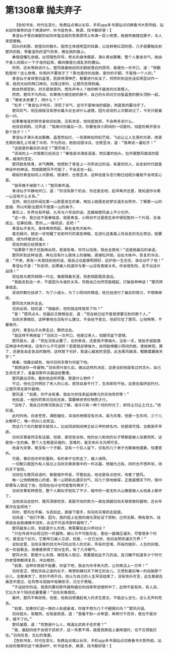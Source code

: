 # 第1308章 抛夫弃子
        【告知书友，时代在变化，免费站点难以长存，手机app多书源站点切换看书大势所趋，站长给你推荐的这个换源APP，听书音色多、换源、找书都好使！】
       青音仙子雪白细腻的如同羊脂玉般的秀美颈项上布满一层小疙瘩，她居然被搂住脖子，与人亲密接触。
       回头的刹那，她莹白的额头，挺而立体感明显的琼鼻，以及鲜艳红润的唇，几乎就要触及到楚风的脸，带着温热的湿气吹来，拂在她的面上。
       秦珞音瞳孔收缩，出现银色符号，修长的身体绷紧，满头青丝飘舞，整个人散发杀气，她由不食人间烟火一下子凌厉起来，瞬间像是化成乱世的魔仙。
       然而，还未等她说什么，楚风搂着她如同天鹅般雪白的颈项，直接先一步开口，道：“想翻脸是吧？这么绝情，你真的不要孩子了？那也是你的血脉，是你的子嗣，不是我一个人的。”
       青音仙子身体雪白晶莹，肌肤喷薄神芒，都要进行反击了，然而听到这些话后明显动作一滞，她目光如同两口神剑，扫落过来时，让楚风觉得刺痛。
       她自然感受到，对方是故意的，想先声夺人？她的眸子越发的光束慑人。
       然而，楚风不为所动，右臂用力搂住她的脖子，自己的头同对方白皙晶莹的额头顶到一起，道：“都老夫老妻了，闹什么？！”
       “松手！”青音仙子呵斥，浮现了杀气，这可不是单纯的威胁，而是真的要动手了。
       楚风叹气，他压根就没有想长篇大论去讲什么道理，因为该说的上次都说过了，今天只是最后一问。
       如果秦珞音的转世身依旧如故，没有改变，他彻底放弃，不会再多说什么。
       他双目炯炯，沉声道：“我再问你最后一次，你要舍弃小阴间的一切是吗，彻底的离开我与那个孩子？！”
       青音仙子满头发丝飘舞，晶莹而灿烂，一双美眸如同虹芒般，飞出让让人生畏的光束，绝美无暇的面孔上写满了冷冽，不为所动，她依旧很冷淡，也很坚决，道：“我再说一遍松手！”
       “这就是你最后的决定？”楚风恼了。
       “该说的上一次我都已经说过！”秦珞音冷漠低语道，而后霍的抬头，拉开跟楚风面庞的距离，越发的坚定。
       楚风脸色铁青，杀气腾腾，他想到了青音上一次所说过的话，有喜欢的人，在史前时代就是神话中的神话，而她跟楚风不可能了，不会走在一起。
       眼前的青音如同上次那般，很漠然，也很坚决，这种态度与言行都已经昭示着她不会改变心意。
       “我早晚干掉那个人！”楚风寒声道。
       青诗仙子平静地开口，道：“你没有那个机会，你还是走吧，趁早离开这里，我知道你与第一山没有什么关系。”
       显然，她已经听闻在第一山那里发生的事，再加上她是史前梦古道天女转世，了解第一山的底细，所以判断出楚风不是第一山的弟子。
       事实上，外界也有怀疑，九号与六号说的话，瓦解掉楚风身上不少光环。
       “这一世，我已经不是秦珞音，我是青音，小阴间不过是我生命中很短暂的一个片段，沧海成尘，往事如烟。愿你……一路坦途，走吧！”
       青音仙子发光，身体离体而起，悬在金色大帐中。
       毫无疑问，她这一世觉醒了史前时代的某些神能，在进化这条路上将会走的无比悠远，她要超脱，成为终极进化者。
       现在的她已经很强大！
       “如果那个孩子还能再出现，若是有难，你可以找我，我会去救他！”这是她最后的承诺。
       楚风听到这种话语，再也没有什么肢体上的接触，直接松开她，站在大帐中，恢复的冷淡，道：“不用，真有一天我找到他的话，我自己也能够照顾好，庇护他一生无忧，谁也动不了他！”
       青音仙子道：“你走吧，如果被人知道你与第一山没有直接关系，你会很危险，走不出这片战场！”
       现在她与楚风相隔一尺远，像是隔着天涯，宛若相距极其遥远。
       “我能走到这一步，不是因为与谁的关系，凭我自己也终究能崛起，打破各种神话！”楚风转身就走。
       该说的都已经讲了，为了小道士，为了小阴间的情谊，他已经进行了最后的努力，不想再继续。
       楚风向大帐外走去。
       羽尚出现，轻叹道：“很曲折，但你就这样放弃了吗？”
       “是！”楚风点头，但最后又微微驻足，道：“现在她已经不是我想要见到的那个人。”
       羽尚天尊微叹，这种事他也没有什么建议，不会给予意见，但却拦住了楚风，让他稍等，不要离开。
       这时，青音仙子从旁走过，飘然远去。
       “就这样不再挽留？”羽尚又一次开口，他是过来人，怕楚风留下遗憾。
       楚风摇头，道：“现在没有必要了，总的来说，还是我不够强大，当有一天，我抬手就能镇压神话中的神话，还有什么不可逆转？若是我足够强大，自然能唤醒小阴间的她，使她再现。算了，还是各自走各自的路吧，这样放下也好，我道心越发的坚固，此去乘风破浪，鲲鹏展翼破天宇！”
       接着，他露出疑色，询问羽尚天尊为何留下他。
       “我想送你一件器物。”羽尚思忖良久后，做出这样的决定，这是当初他就有过的念头，自己生命无多了，准备将那件古器送给曹德。
       楚风露出讶色，看到他这样郑重，那是什么物件？
       不过，他也立时明白了老人的心态，感觉自身不行了，生命即将干枯，这是在临终前托付，让楚风带走那件器物。
       楚风道：“前辈，你不会有事，我会为你找来延续寿元的天地奇药等！”
       他知道，一般的药草对羽尚无效，需要稀世奇珍物质才行。
       “没用了，我自己的情况我自己了解，或许只有一两个月的时光了，即将尘归尘土归土。”他叹道。
       此时的他，白发苍苍，满脸皱纹，浑浊的老眼没有光泽，虽为天尊，但是一生坎坷，三个儿女都早亡，唯一的孙儿也死去。
       而这几个后代都曾天赋惊人，比如闯进阳间神王前三甲的排名内，但是很可惜，全都英年早逝。
       羽尚天尊虽然没有证据，但是，直觉告诉他，他的女儿和他的长子等都是被人加害而死，这是他一生的痛，整个人生都是灰暗的，苦难的，毫无快乐与光明可言。
       他身为天尊，竟没有一个子嗣，没有一个后人留下，仅有的几个弟子也都被他遣散，怕遭意外。
       可是，事后他亦听到噩耗，有的弟子也死去了，被人抹除。
       一切都只是因为有人惦记上羽尚天尊家族中的一件古器，想据为己有，同时也不想声张，闹的天下皆知。
       羽尚在与楚风说话时，都是暗中传音，尽管如此，他还是有点担忧，怕害了楚风。
       唯一让他稍微放心的是，第一山刚斩出通天剑气，将几个禁地凿穿，正是威慑天下时，暗中即便有人锁定了他，但现在估计也可能暂时离开了。
       羽尚天尊有种感觉，整个人都似乎轻松了不少，暗中的一座无形大山像是被人从他身上移开了。
       当他说出这些时，楚风深感吃惊，某股可怕的势力一直在觊觎羽尚天尊家族的器物，还长年累月在监视他？
       同时，楚风也不解，与其如此，直接下狠手，将羽尚天尊抓走就是。
       羽尚道：“他们不敢，因为，我的祖上在我的魂光深处设下禁制，已然无解，稍有意外，线索就会自我魂魄中消失，永远不可追寻那件器物了。”
       楚风越发心惊，到底是什么东西，竟需要如此兴师动众？
       “只在传说中出现过的一件器物，被认为不可能存在，曾经一器镇压诸天，尽管很多个时代，甚至这个纪元，它都早已被人忘却，但是，一旦它出世，依旧会照亮诸天万界！”
       说到这里，羽尚天尊的目光中闪烁出惊人的光彩，所有的苦难，所有的挫折，人生的灰暗，这一刻皆散去，他像是获得了部分生机，有了几许朝气。
       楚风大惊，那是什么东西，难怪有人惦记，真要是如此不凡的话，连沉睡不知道多少个时代的老怪物都得复苏，冲出棺材。
       “前辈，这种东西我不能要，你留下吧，我会为你寻来大药，让你再活上一万年！”
       羽尚苦涩，想到天纵之姿的长子，再想到横扫天下神王的女儿，又想到最后唯一的血脉那个孙儿，全都离世了，死的不明不白，他认为自己的人生早该结束了，没有快乐可言，此生都是在痛苦中度过，在煎熬与孤独中咀嚼悲凉，沉沦于黑暗。
       “不送给你的话，我真的要将那件器物最后的线索带进棺材中了，此物不能有失，有人说，它比大半个阳间还要重要！”羽尚天尊感叹。
       最终，楚风不再拒绝，但是，他依旧想激起老人的求生意志，不能这么坐化，这么无声的死去。
       “前辈，加害你们这一族的人到底是谁，你就不想为几个子嗣报仇吗？”楚风问道。
       羽尚摇头，有黯然，也有挫败感，道：“我看不到一点希望，再修行千百世，我也不是对手，报不了仇。”
       楚风皱眉，道：“究竟是什么人，难道比武疯子还厉害？”
       “是，最起码他不会弱于武疯子，这一系惹不得，就是我族祖上最辉煌时，也不见得能扛住。”羽尚叹息，无比的落寞。
       【告知书友，时代在变化，免费站点难以长存，手机app多书源站点切换看书大势所趋，站长给你推荐的这个换源APP，听书音色多、换源、找书都好使！】